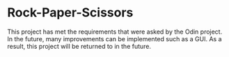 # Rock-Paper-Scissors

This project has met the requirements that were asked by the Odin project. In the future, many improvements can be implemented such as a GUI. As a result, this project will be returned to in the future. 